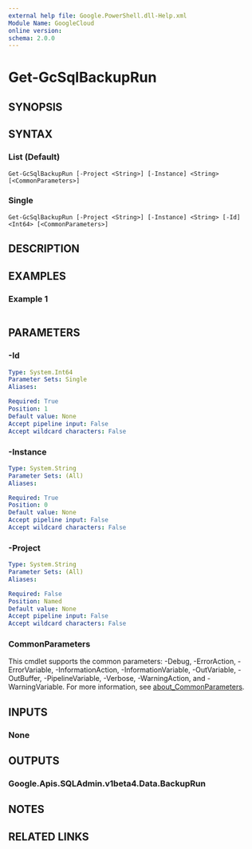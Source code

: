 ```yaml
---
external help file: Google.PowerShell.dll-Help.xml
Module Name: GoogleCloud
online version:
schema: 2.0.0
---
```


# Get-GcSqlBackupRun

## SYNOPSIS


## SYNTAX

### List (Default)
```
Get-GcSqlBackupRun [-Project <String>] [-Instance] <String> [<CommonParameters>]
```

### Single
```
Get-GcSqlBackupRun [-Project <String>] [-Instance] <String> [-Id] <Int64> [<CommonParameters>]
```

## DESCRIPTION


## EXAMPLES

### Example 1
```powershell

```



## PARAMETERS

### -Id


```yaml
Type: System.Int64
Parameter Sets: Single
Aliases:

Required: True
Position: 1
Default value: None
Accept pipeline input: False
Accept wildcard characters: False
```

### -Instance


```yaml
Type: System.String
Parameter Sets: (All)
Aliases:

Required: True
Position: 0
Default value: None
Accept pipeline input: False
Accept wildcard characters: False
```

### -Project


```yaml
Type: System.String
Parameter Sets: (All)
Aliases:

Required: False
Position: Named
Default value: None
Accept pipeline input: False
Accept wildcard characters: False
```

### CommonParameters
This cmdlet supports the common parameters: -Debug, -ErrorAction, -ErrorVariable, -InformationAction, -InformationVariable, -OutVariable, -OutBuffer, -PipelineVariable, -Verbose, -WarningAction, and -WarningVariable. For more information, see [about_CommonParameters](http://go.microsoft.com/fwlink/?LinkID=113216).

## INPUTS

### None

## OUTPUTS

### Google.Apis.SQLAdmin.v1beta4.Data.BackupRun

## NOTES

## RELATED LINKS
